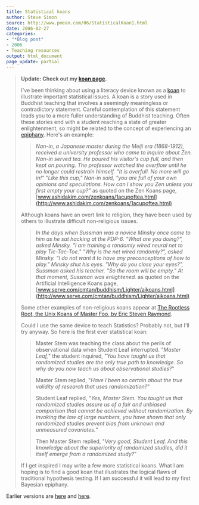 ```yaml
---
title: Statistical koans
author: Steve Simon
source: http://www.pmean.com/06/StatisticalKoan1.html
date: 2006-02-27
categories:
- "*Blog post"
- 2006
- Teaching resources
output: html_document
page_update: partial
---
```


> **Update: Check out my [koan page](../koans.asp).**
>
> I've been thinking about using a literacy device known as a
> [koan](http://en.wikipedia.org/wiki/Koan) to illustrate important
> statistical issues. A koan is a story used in Buddhist teaching that
> involves a seemingly meaningless or contradictory statement. Careful
> contemplation of this statement leads you to a more fuller
> understanding of Buddhist teaching. Often these stories end with a
> student reaching a state of greater enlightenment, so might be related
> to the concept of experiencing an
> [epiphany](http://en.wikipedia.org/wiki/Epiphany_(feeling)). Here's
> an example:
>
> > *Nan-in, a Japanese master during the Meiji era (1868-1912),
> > received a university professor who came to inquire about Zen.
> > Nan-in served tea. He poured his visitor's cup full, and then kept
> > on pouring. The professor watched the overflow until he no longer
> > could restrain himself. "It is overfull. No more will go in!"
> > "Like this cup," Nan-in said, "you are full of your own opinions
> > and speculations. How can I show you Zen unless you first empty your
> > cup?"* as quoted on the Zen Koans page,
> > [www.ashidakim.com/zenkoans/1acupoftea.html](http://www.ashidakim.com/zenkoans/1acupoftea.html)
>
> Although koans have an overt link to religion, they have been used by
> others to illustrate difficult non-religious issues.
>
> > *In the days when Sussman was a novice Minsky once came to him as he
> > sat hacking at the PDP-6. "What are you doing?", asked Minsky. "I
> > am training a randomly wired neural net to play Tic-Tac-Toe." "Why
> > is the net wired randomly?", asked Minsky. "I do not want it to
> > have any preconceptions of how to play." Minsky shut his eyes.
> > "Why do you close your eyes?", Sussman asked his teacher. "So the
> > room will be empty." At that moment, Sussman was enlightened.* as
> > quoted on the Artificial Intelligence Koans page,
> > [www.serve.com/cmtan/buddhism/Lighter/aikoans.html](http://www.serve.com/cmtan/buddhism/Lighter/aikoans.html)
>
> Some other examples of non-religious koans appear at [The Rootless
> Root, the Unix Koans of Master Foo, by Eric Steven
> Raymond](http://www.catb.org/~esr/writings/unix-koans/).
>
> Could I use the same device to teach Statistics? Probably not, but
> I'll try anyway. So here is the first ever statistical koan:
>
> > Master Stem was teaching the class about the perils of observational
> > data when Student Leaf interrupted. "*Master Leaf,*" the student
> > inquired, "*You have taught us that randomized studies are the only
> > true path to knowledge. So why do you now teach us about
> > observational studies?*"
> >
> > Master Stem replied, "*Have I been so certain about the true
> > validity of research that uses randomization?*"
> >
> > Student Leaf replied, "*Yes, Master Stem. You taught us that
> > randomized studies assure us of a fair and unbiased comparison that
> > cannot be achieved without randomization. By invoking the law of
> > large numbers, you have shown that only randomized studies prevent
> > bias from unknown and unmeasured covariates.*"
> >
> > Then Master Stem replied, "*Very good, Student Leaf. And this
> > knowledge about the superiority of randomized studies, did it itself
> > emerge from a randomized study?*"
>
> If I get inspired I may write a few more statistical koans. What I am
> hoping is to find a good koan that illustrates the logical flaws of
> traditional hypothesis testing. If I am successful it will lead to my
> first Bayesian epiphany.

Earlier versions are [here][sim1] and [here][sim2].

[sim1]: http://www.pmean.com/06/StatisticalKoan1.html
[sim2]: http://new.pmean.com/StatisticalKoan1/

